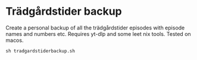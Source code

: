 # Trädgårdstider backup
Create a personal backup of all the trädgårdstider episodes with episode names and numbers etc.
Requires yt-dlp and some leet nix tools. Tested on macos.

```sh tradgardstiderbackup.sh```
